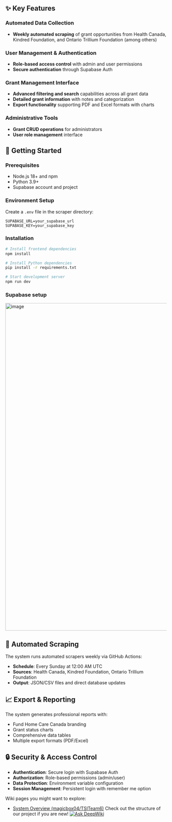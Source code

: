 ## ✨ Key Features

### Automated Data Collection
- **Weekly automated scraping** of grant opportunities from Health Canada, Kindred Foundation, and Ontario Trillium Foundation (among others)

### User Management & Authentication
- **Role-based access control** with admin and user permissions
- **Secure authentication** through Supabase Auth 

### Grant Management Interface
- **Advanced filtering and search** capabilities across all grant data  
- **Detailed grant information** with notes and categorization
- **Export functionality** supporting PDF and Excel formats with charts 

### Administrative Tools
- **Grant CRUD operations** for administrators
- **User role management** interface


## 🚀 Getting Started

### Prerequisites
- Node.js 18+ and npm
- Python 3.9+
- Supabase account and project

### Environment Setup
Create a `.env` file in the scraper directory:
```env
SUPABASE_URL=your_supabase_url
SUPABASE_KEY=your_supabase_key
```

### Installation
```bash
# Install frontend dependencies
npm install

# Install Python dependencies
pip install -r requirements.txt

# Start development server
npm run dev
```
### Supabase setup
<img width="1084" height="1024" alt="image" src="https://github.com/user-attachments/assets/c7953143-78c5-4e7c-b355-52e09a39ee2c" />

## 🤖 Automated Scraping

The system runs automated scrapers weekly via GitHub Actions: 

- **Schedule**: Every Sunday at 12:00 AM UTC
- **Sources**: Health Canada, Kindred Foundation, Ontario Trillium Foundation
- **Output**: JSON/CSV files and direct database updates


## 📈 Export & Reporting

The system generates professional reports with: 
- Fund Home Care Canada branding
- Grant status charts
- Comprehensive data tables
- Multiple export formats (PDF/Excel)

## 🔒 Security & Access Control

- **Authentication**: Secure login with Supabase Auth
- **Authorization**: Role-based permissions (admin/user)
- **Data Protection**: Environment variable configuration
- **Session Management**: Persistent login with remember me option 

Wiki pages you might want to explore:
- [System Overview (magicbox04/TSITeam6)](/wiki/magicbox04/TSITeam6#1)
Check out the structure of our project if you are new!
[![Ask DeepWiki](https://deepwiki.com/badge.svg)](https://deepwiki.com/magicbox04/TSITeam6)
